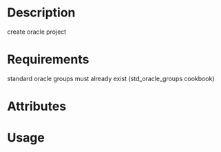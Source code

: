 Description
===========
create oracle project

Requirements
============
standard oracle groups must already exist (std_oracle_groups cookbook)

Attributes
==========

Usage
=====

